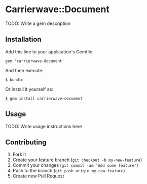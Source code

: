 # Carrierwave::Document

TODO: Write a gem description

## Installation

Add this line to your application's Gemfile:

    gem 'carrierwave-document'

And then execute:

    $ bundle

Or install it yourself as:

    $ gem install carrierwave-document

## Usage

TODO: Write usage instructions here

## Contributing

1. Fork it
2. Create your feature branch (`git checkout -b my-new-feature`)
3. Commit your changes (`git commit -am 'Add some feature'`)
4. Push to the branch (`git push origin my-new-feature`)
5. Create new Pull Request
